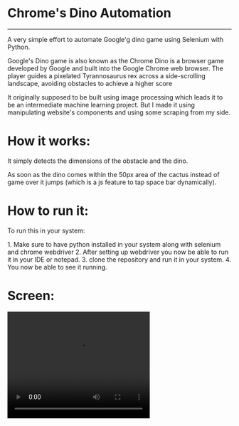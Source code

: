 <h1>Chrome's Dino Automation</h1>
<hr>
<p>A very simple effort to automate Google'g dino game using Selenium with Python.</p>

<p>Google's Dino game is also known as the Chrome Dino is a browser game developed by Google and built into the Google Chrome web browser. The player guides a pixelated Tyrannosaurus rex across a side-scrolling landscape, avoiding obstacles to achieve a higher score</p>

<p>It originally supposed to be built using image processing which leads it to be an intermediate machine learning project. But I made it using manipulating website's components and using some scraping from my side.</p>

<h1>How it works:</h1>
<p></p>It simply detects the dimensions of the obstacle and the dino.</p>

<p>As soon as the dino comes within the 50px area of the cactus instead of game over it jumps (which is a js feature to tap space bar dynamically).</p>

<h1>How to run it:</h1>
<p>To run this in your system:</p>
1. Make sure to have python installed in your system along with selenium and chrome webdriver
2. After setting up webdriver you now be able to run it in your IDE or notepad.
3. clone the repository and run it in your system.
4. You now be able to see it running.

<h1>Screen:</h1>


<video width="320" height="240" controls>
  <source src="![Uploading Simple Black and White Text Instagram Post.gif…]()" type="video/gif">
</video>

